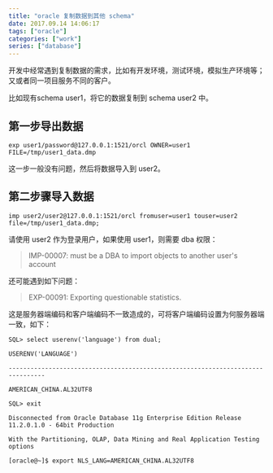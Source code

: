 ```yaml
---
title: "oracle 复制数据到其他 schema"
date: 2017.09.14 14:06:17
tags: ["oracle"]
categories: ["work"]
series: ["database"]
---
```


开发中经常遇到复制数据的需求，比如有开发环境，测试环境，模拟生产环境等；又或者同一项目服务不同的客户。

比如现有schema user1，将它的数据复制到 schema user2 中。

## 第一步导出数据

```shell
exp user1/password@127.0.0.1:1521/orcl OWNER=user1 FILE=/tmp/user1_data.dmp
```
这一步一般没有问题，然后将数据导入到 user2。

## 第二步骤导入数据
```shell
imp user2/user2@127.0.0.1:1521/orcl fromuser=user1 touser=user2 file=/tmp/user1_data.dmp;
```
请使用 user2 作为登录用户，如果使用 user1，则需要 dba 权限：
> IMP-00007: must be a DBA to import objects to another user's account

还可能遇到如下问题：
> EXP-00091: Exporting questionable statistics.

这是服务器端编码和客户端编码不一致造成的，可将客户端编码设置为何服务器端一致，如下：
```shell
SQL> select userenv('language') from dual;

USERENV('LANGUAGE')

--------------------------------------------------------------------------------

AMERICAN_CHINA.AL32UTF8

SQL> exit

Disconnected from Oracle Database 11g Enterprise Edition Release 11.2.0.1.0 - 64bit Production

With the Partitioning, OLAP, Data Mining and Real Application Testing options

[oracle@~]$ export NLS_LANG=AMERICAN_CHINA.AL32UTF8 

```